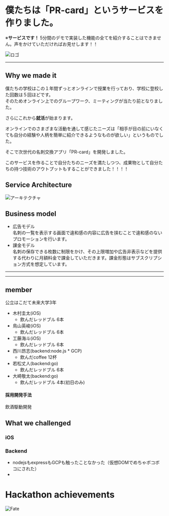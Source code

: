 # 僕たちは「PR-card」というサービスを作りました。  
※<b>サービスです！ </b>5分間のデモで実装した機能の全てを紹介することはできません。声をかけていただければお見せします！！

![ロゴ](https://initial-practice.s3-ap-northeast-1.amazonaws.com/second-sprintReview/logo.png)

---
## Why we made it  
僕たちの学校はこの１年間ずっとオンラインで授業を行っており、学校に登校した回数は５回ほどです。  
そのためオンライン上でのグループワーク、ミーティングが当たり前となりました。

さらにこれから<b>就活</b>が始まります。

オンラインでのさまざまな活動を通して感じたニーズは「相手が目の前にいなくても自分の経験や人柄を簡単に紹介できるようなものが欲しい」というものでした。
 
そこで次世代の名刺交換アプリ「PR-card」を開発しました。

このサービスを作ることで自分たちのニーズを満たしつつ、成果物として自分たちの持つ技術のアウトプットもすることができました！！！！

## Service Architecture
![アーキテクチャ](https://initial-practice.s3-ap-northeast-1.amazonaws.com/second-sprintReview/architecture.png)

## Business model
- 広告モデル  
名刺の一覧を表示する画面で違和感の内容に広告を挟むことで違和感のないプロモーションを行います。
- 課金モデル  
名刺の保存できる枚数に制限をかけ、その上限増加や広告非表示などを提供する代わりに月額料金で課金していただきます。課金形態はサブスクリプション方式を想定しています。  

---
---
## member  
公立はこだて未来大学3年  
- 木村圭太(iOS)
  - 飲んだレッドブル 6本
- 鳥山英峻(iOS)
  - 飲んだレッドブル 6本
- 工藤海斗(iOS)
  - 飲んだレッドブル 6本 
- 西川昂志(backend:node.js * GCP)
  - 飲んだcoffee 12杯
- 若松丈人(backend:go)
  - 飲んだレッドブル 6本
- 大崎敬太(backend:go) 
  - 飲んだレッドブル 4本(初日のみ)
#### 採用開発手法  
飲酒駆動開発

## What we challenged
### iOS

### Backend
- nodejsもexpressもGCPも触ったことなかった（仮想DOMでめちゃボコボコにされた）
-

# Hackathon achievements  
![Fate](https://initial-practice.s3-ap-northeast-1.amazonaws.com/second-sprintReview/bug-min.png)
